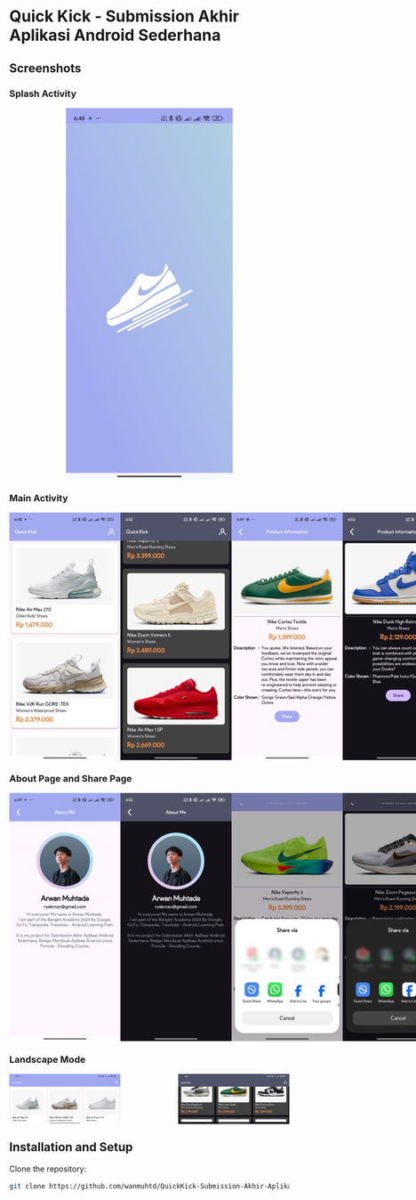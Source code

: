 # Quick Kick - Submission Akhir Aplikasi Android Sederhana

## Screenshots

### Splash Activity
<div style="display: flex; justify-content: center;">
  <img src="screenshots/SplashActivity.jpg" alt="Splash Activity" width="300"/>
</div>

### Main Activity
<div style="display: flex; justify-content: space-between;">
  <img src="screenshots/MainActivity.jpg" alt="Main Activity" width="200"/>
  <img src="screenshots/MainActivity_DarkMode.jpg" alt="Main Activity Dark Mode" width="200"/>
  <img src="screenshots/DetailActivity.jpg" alt="Detail Activity" width="200"/>
  <img src="screenshots/DetailActivity_DarkMode.jpg" alt="Detail Activity Dark Mode" width="200"/>
</div>

### About Page and Share Page
<div style="display: flex; justify-content: space-between;">
  <img src="screenshots/AboutPage.jpg" alt="About Page" width="200"/>
  <img src="screenshots/AboutPage_DarkMode.jpg" alt="About Page Dark Mode" width="200"/>
  <img src="screenshots/Share.jpg" alt="Share Page" width="200"/>
  <img src="screenshots/Share_DarkMode.jpg" alt="Share Page Dark Mode" width="200"/>
</div>

### Landscape Mode
<div style="display: flex; justify-content: space-between;">
  <img src="screenshots/MainActivity_Landscape.jpg" alt="Main Activity Landscape" width="200"/>
  <img src="screenshots/MainActivity_Landscape_DarkMode.jpg" alt="Main Activity Landscape Dark Mode" width="200"/>
</div>

## Installation and Setup

Clone the repository:
   ```bash
   git clone https://github.com/wanmuhtd/QuickKick-Submission-Akhir-Aplikasi-Android-Sederhana.git
